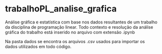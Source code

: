 # trabalhoPL_analise_grafica
Análise gráfica e estatística com base nos dados resultantes de um trabalho da disciplina de programação linear. Todo contexto e resolução da análise gráfica do trabalho está inserido no arquivo com extensão .ipynb

Na pasta dados se encontra os arquivos .csv usados para importar os dados utilizados em todo código.
